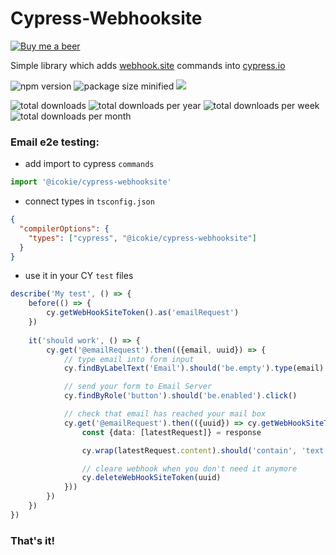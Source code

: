 # Cypress-Webhooksite
[![Buy me a beer](https://img.shields.io/badge/Donate-PayPal-green.svg)](https://paypal.me/troinoff)

Simple library which adds [webhook.site](https://docs.webhook.site) commands into  [cypress.io](https://docs.cypress.io)

![npm version](https://img.shields.io/npm/v/@icokie/cypress-webhooksite.svg)
![package size minified](https://img.shields.io/bundlephobia/min/@icokie/cypress-webhooksite?style=plastic)
[![](https://data.jsdelivr.com/v1/package/npm/@icokie/cypress-webhooksite/badge)](https://www.jsdelivr.com/package/npm/@icokie/cypress-webhooksite)

![total downloads](https://img.shields.io/npm/dt/@icokie/cypress-webhooksite.svg)
![total downloads per year](https://img.shields.io/npm/dy/@icokie/cypress-webhooksite.svg)
![total downloads per week](https://img.shields.io/npm/dw/@icokie/cypress-webhooksite.svg)
![total downloads per month](https://img.shields.io/npm/dm/@icokie/cypress-webhooksite.svg)

### Email e2e testing:
- add import to cypress `commands`
```typescript
import '@icokie/cypress-webhooksite'
```

- connect types in `tsconfig.json`
```json
{
  "compilerOptions": {
    "types": ["cypress", "@icokie/cypress-webhooksite"]
  }
}
```
- use it in your CY `test` files
```typescript jsx
describe('My test', () => {
    before(() => {
        cy.getWebHookSiteToken().as('emailRequest')
    })
    
    it('should work', () => {
        cy.get('@emailRequest').then(({email, uuid}) => {
            // type email into form input
            cy.findByLabelText('Email').should('be.empty').type(email)

            // send your form to Email Server
            cy.findByRole('button').should('be.enabled').click()

            // check that email has reached your mail box
            cy.get('@emailRequest').then(({uuid}) => cy.getWebHookSiteTokenRequests(uuid).then((response) => {
                const {data: [latestRequest]} = response

                cy.wrap(latestRequest.content).should('contain', 'text youre email shold have')

                // cleare webhook when you don't need it anymore
                cy.deleteWebHookSiteToken(uuid)
            }))
        })
    })
})
```

### That's it!
